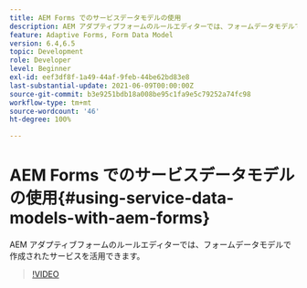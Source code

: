 ```yaml
---
title: AEM Forms でのサービスデータモデルの使用
description: AEM アダプティブフォームのルールエディターでは、フォームデータモデルで作成されたサービスを活用できます。
feature: Adaptive Forms, Form Data Model
version: 6.4,6.5
topic: Development
role: Developer
level: Beginner
exl-id: eef3df8f-1a49-44af-9feb-44be62bd83e8
last-substantial-update: 2021-06-09T00:00:00Z
source-git-commit: b3e9251bdb18a008be95c1fa9e5c79252a74fc98
workflow-type: tm+mt
source-wordcount: '46'
ht-degree: 100%

---
```


# AEM Forms でのサービスデータモデルの使用{#using-service-data-models-with-aem-forms}

AEM アダプティブフォームのルールエディターでは、フォームデータモデルで作成されたサービスを活用できます。

>[!VIDEO](https://video.tv.adobe.com/v/17739?quality=12&learn=on)
